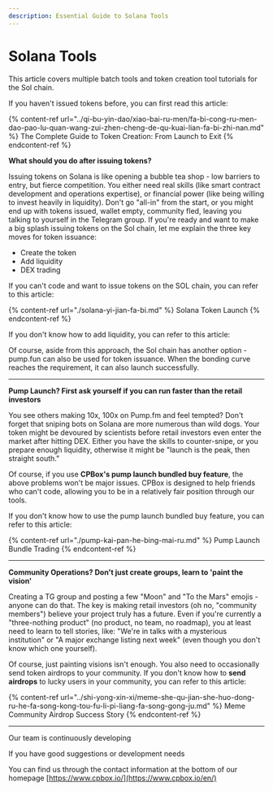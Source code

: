 ```yaml
---
description: Essential Guide to Solana Tools
---
```


# Solana Tools

This article covers multiple batch tools and token creation tool tutorials for the Sol chain.

If you haven't issued tokens before, you can first read this article:

{% content-ref url="../qi-bu-yin-dao/xiao-bai-ru-men/fa-bi-cong-ru-men-dao-pao-lu-quan-wang-zui-zhen-cheng-de-qu-kuai-lian-fa-bi-zhi-nan.md" %}
The Complete Guide to Token Creation: From Launch to Exit
{% endcontent-ref %}

**What should you do after issuing tokens?**

Issuing tokens on Solana is like opening a bubble tea shop - low barriers to entry, but fierce competition. You either need real skills (like smart contract development and operations expertise), or financial power (like being willing to invest heavily in liquidity). Don't go "all-in" from the start, or you might end up with tokens issued, wallet empty, community fled, leaving you talking to yourself in the Telegram group. If you're ready and want to make a big splash issuing tokens on the Sol chain, let me explain the three key moves for token issuance:

* Create the token
* Add liquidity
* DEX trading

If you can't code and want to issue tokens on the SOL chain, you can refer to this article:

{% content-ref url="./solana-yi-jian-fa-bi.md" %}
Solana Token Launch
{% endcontent-ref %}

If you don't know how to add liquidity, you can refer to this article:

Of course, aside from this approach, the Sol chain has another option - pump.fun can also be used for token issuance. When the bonding curve reaches the requirement, it can also launch successfully.

***

**Pump Launch? First ask yourself if you can run faster than the retail investors**

You see others making 10x, 100x on Pump.fm and feel tempted? Don't forget that sniping bots on Solana are more numerous than wild dogs. Your token might be devoured by scientists before retail investors even enter the market after hitting DEX. Either you have the skills to counter-snipe, or you prepare enough liquidity, otherwise it might be "launch is the peak, then straight south."

Of course, if you use **CPBox's pump launch bundled buy feature**, the above problems won't be major issues. CPBox is designed to help friends who can't code, allowing you to be in a relatively fair position through our tools.

If you don't know how to use the pump launch bundled buy feature, you can refer to this article:

{% content-ref url="./pump-kai-pan-he-bing-mai-ru.md" %}
Pump Launch Bundle Trading
{% endcontent-ref %}

***

**Community Operations? Don't just create groups, learn to 'paint the vision'**

Creating a TG group and posting a few "Moon" and "To the Mars" emojis - anyone can do that. The key is making retail investors (oh no, "community members") believe your project truly has a future. Even if you're currently a "three-nothing product" (no product, no team, no roadmap), you at least need to learn to tell stories, like: "We're in talks with a mysterious institution" or "A major exchange listing next week" (even though you don't know which one yourself).

Of course, just painting visions isn't enough. You also need to occasionally send token airdrops to your community. If you don't know how to **send airdrops** to lucky users in your community, you can refer to this article:

{% content-ref url="../shi-yong-xin-xi/meme-she-qu-jian-she-huo-dong-ru-he-fa-song-kong-tou-fu-li-pi-liang-fa-song-gong-ju.md" %}
Meme Community Airdrop Success Story
{% endcontent-ref %}

***

Our team is continuously developing

If you have good suggestions or development needs

You can find us through the contact information at the bottom of our homepage [https://www.cpbox.io/](https://www.cpbox.io/en/)
